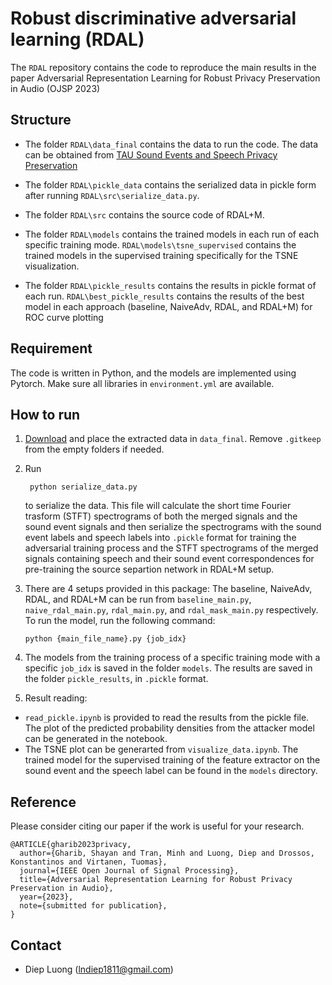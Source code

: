 # Robust discriminative adversarial learning (RDAL)

The `RDAL` repository contains the code to reproduce the main results in the paper Adversarial Representation Learning for Robust Privacy Preservation in Audio (OJSP 2023)

## Structure
-  The folder `RDAL\data_final` contains the data to run the code. The data can be obtained from [TAU Sound Events and Speech Privacy Preservation](https://zenodo.org/records/10378145)

- The folder `RDAL\pickle_data` contains the serialized data in pickle form after running `RDAL\src\serialize_data.py`.

- The folder `RDAL\src` contains the source code of RDAL+M.

- The folder `RDAL\models` contains the trained models in each run of each specific training mode. `RDAL\models\tsne_supervised` contains the trained models in the supervised training specifically for the TSNE visualization.

- The folder `RDAL\pickle_results` contains the results in pickle format of each run. `RDAL\best_pickle_results` contains the results of the best model in each approach (baseline, NaiveAdv, RDAL, and RDAL+M) for ROC curve plotting


## Requirement
The code is written in Python, and the models are implemented using Pytorch. Make sure all libraries in `environment.yml` are available.

## How to run
1. [Download](https://zenodo.org/records/10378145) and place the extracted data in `data_final`. Remove `.gitkeep` from the empty folders if needed.

2. Run

        python serialize_data.py
    to serialize the data. This file will calculate the short time Fourier trasform (STFT) spectrograms of both the merged signals and the sound event signals and then serialize the spectrograms with the sound event labels and speech labels into `.pickle` format for training the adversarial training process and the STFT spectrograms of the merged signals containing speech and their sound event correspondences for pre-training the source separtion network in RDAL+M setup.

3.  There are 4 setups provided in this package: The baseline, NaiveAdv, RDAL, and RDAL+M can be run from `baseline_main.py`, `naive_rdal_main.py`, `rdal_main.py`, and `rdal_mask_main.py` respectively. To run the model, run the following command:
        
        python {main_file_name}.py {job_idx}

4. The models from the training process of a specific training mode with a specific `job_idx` is saved in the folder `models`. The results are saved in the folder `pickle_results`, in `.pickle` format.

4. Result reading: 
- `read_pickle.ipynb` is provided to read the results from the pickle file. The plot of the predicted probability densities from the attacker model can be generated in the notebook.
- The TSNE plot can be generarted from `visualize_data.ipynb`. The trained model for the supervised training of the feature extractor on the sound event and the speech label can be found in the `models` directory.

## Reference
Please consider citing our paper if the work is useful for your research.
```
@ARTICLE{gharib2023privacy,
  author={Gharib, Shayan and Tran, Minh and Luong, Diep and Drossos, Konstantinos and Virtanen, Tuomas},
  journal={IEEE Open Journal of Signal Processing},
  title={Adversarial Representation Learning for Robust Privacy Preservation in Audio},
  year={2023},
  note={submitted for publication},
}
```

## Contact
- Diep Luong (lndiep1811@gmail.com)
